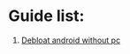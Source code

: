 # Guide list:
1. [Debloat android without pc](https://github.com/rickdtc/debloat-android-without-pc/blob/main/dbguide.md)
